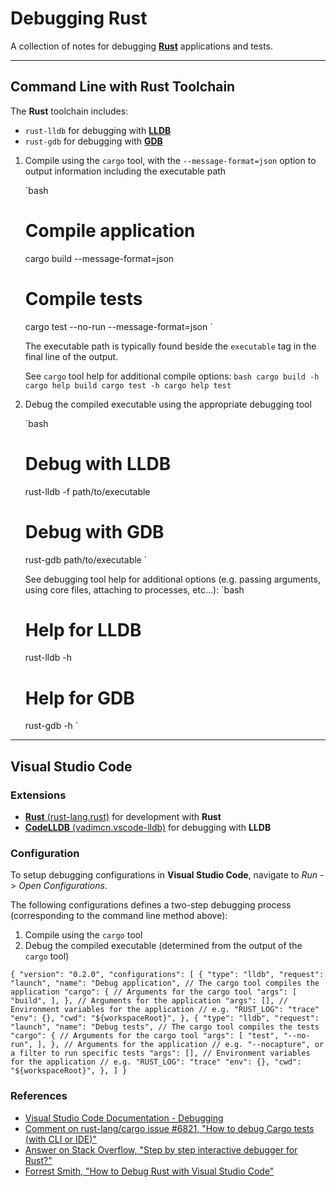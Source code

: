# Debugging Rust

A collection of notes for debugging [**Rust**](https://www.rust-lang.org/) applications and tests.

---

## Command Line with Rust Toolchain

The **Rust** toolchain includes:
- `rust-lldb` for debugging with [**LLDB**](https://lldb.llvm.org/)
- `rust-gdb` for debugging with [**GDB**](https://www.gnu.org/software/gdb/)

1. Compile using the `cargo` tool, with the `--message-format=json` option to output information including the executable path

    `bash
    # Compile application
    cargo build --message-format=json
    # Compile tests
    cargo test --no-run --message-format=json
    `

    The executable path is typically found beside the `executable` tag in the final line of the output.

    See `cargo` tool help for additional compile options:
    `bash
    cargo build -h
    cargo help build
    cargo test -h
    cargo help test
    `

2. Debug the compiled executable using the appropriate debugging tool

    `bash
    # Debug with LLDB
    rust-lldb -f path/to/executable
    # Debug with GDB
    rust-gdb path/to/executable
    `

    See debugging tool help for additional options (e.g. passing arguments, using core files, attaching to processes, etc...):
    `bash
    # Help for LLDB
    rust-lldb -h
    # Help for GDB
    rust-gdb -h
    `

---

## Visual Studio Code

### Extensions

- [**Rust** (rust-lang.rust)](https://marketplace.visualstudio.com/items?itemName=rust-lang.rust) for development with **Rust**
- [**CodeLLDB** (vadimcn.vscode-lldb)](https://marketplace.visualstudio.com/items?itemName=vadimcn.vscode-lldb) for debugging with **LLDB**

### Configuration

To setup debugging configurations in **Visual Studio Code**, navigate to *Run* -> *Open Configurations*.

The following configurations defines a two-step debugging process (corresponding to the command line method above):
1. Compile using the `cargo` tool
2. Debug the compiled executable (determined from the output of the `cargo` tool)

`
{
    "version": "0.2.0",
    "configurations": [
        {
            "type": "lldb",
            "request": "launch",
            "name": "Debug application",
            // The cargo tool compiles the application
            "cargo": {
                // Arguments for the cargo tool
                "args": [
                    "build",
                ],
            },
            // Arguments for the application
            "args": [],
            // Environment variables for the application
            // e.g. "RUST_LOG": "trace"
            "env": {},
            "cwd": "${workspaceRoot}",
        },
        {
            "type": "lldb",
            "request": "launch",
            "name": "Debug tests",
            // The cargo tool compiles the tests
            "cargo": {
                // Arguments for the cargo tool
                "args": [
                    "test",
                    "--no-run",
                ],
            },
            // Arguments for the application
            // e.g. "--nocapture", or a filter to run specific tests
            "args": [],
            // Environment variables for the application
            // e.g. "RUST_LOG": "trace"
            "env": {},
            "cwd": "${workspaceRoot}",
        },
    ]
}
`

### References

- [Visual Studio Code Documentation - Debugging](https://code.visualstudio.com/docs/editor/debugging)
- [Comment on rust-lang/cargo issue #6821, "How to debug Cargo tests (with CLI or IDE)"](https://github.com/rust-lang/cargo/issues/6821#issuecomment-479983260)
- [Answer on Stack Overflow, "Step by step interactive debugger for Rust?"](https://stackoverflow.com/a/52273254)
- [Forrest Smith, "How to Debug Rust with Visual Studio Code"](https://forrestthewoods.com/blog/how-to-debug-rust-with-visual-studio-code/)